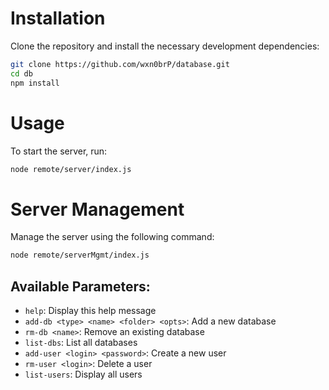 # Installation

Clone the repository and install the necessary development dependencies:

```bash
git clone https://github.com/wxn0brP/database.git
cd db
npm install
```

# Usage

To start the server, run:

```bash
node remote/server/index.js
```

# Server Management

Manage the server using the following command:

```bash
node remote/serverMgmt/index.js
```

## Available Parameters:

- `help`: Display this help message
- `add-db <type> <name> <folder> <opts>`: Add a new database
- `rm-db <name>`: Remove an existing database
- `list-dbs`: List all databases
- `add-user <login> <password>`: Create a new user
- `rm-user <login>`: Delete a user
- `list-users`: Display all users